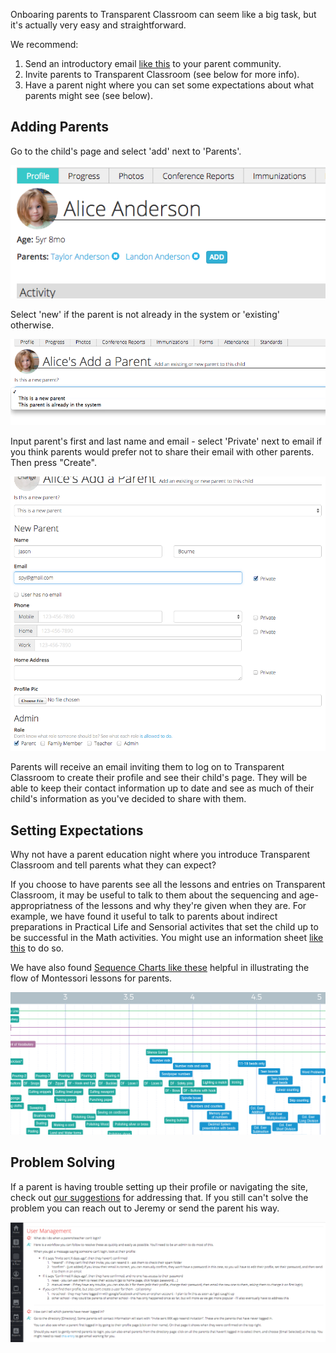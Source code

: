 Onboaring parents to Transparent Classroom can seem like a big task, but it's actually very easy and straightforward.

We recommend:

1. Send an introductory email [like this](https://docs.google.com/document/d/1QZNpp0iOrizKzWVLU9kNNoyJhv1bF4wffj5TmsGwbs4/edit?pli=1) to your parent community.
2. Invite parents to Transparent Classroom (see below for more info).
3. Have a parent night where you can set some expectations about what parents might see (see below).

## Adding Parents

Go to the child's page and select 'add' next to 'Parents'.

<img src="/img/screen-shots/onboarding-parents-2.png" style="max-width:100%;"/>

Select 'new' if the parent is not already in the system or 'existing' otherwise.

<img src="/img/screen-shots/onboarding-parents-5.png" style="max-width:100%;"/>

Input parent's first and last name and email - select 'Private' next to email if you think parents would prefer not to share their email with other parents. Then press "Create".

<img src="/img/screen-shots/onboarding-parents-4.png" style="max-width:100%;"/>

Parents will receive an email inviting them to log on to Transparent Classroom to create their profile and see their child's page. They will be able to keep their contact information up to date and see as much of their child's information as you've decided to share with them.

## Setting Expectations

Why not have a parent education night where you introduce Transparent Classroom and tell parents what they can expect?

If you choose to have parents see all the lessons and entries on Transparent Classroom, it may be useful to talk to them about the sequencing and age-appropriatness of the lessons and why they're given when they are. For example, we have found it useful to talk to parents about indirect preparations in Practical Life and Sensorial activites that set the child up to be successful in the Math activities. You might use an information sheet [like this](/docs/parent_expectation_sheet.pdf) to do so.

We have also found [Sequence Charts like these](http://www.voilamontessori.com/en/free-resources/) helpful in illustrating the flow of Montessori lessons for parents. 

<img src="/img/screen-shots/onboarding-parents-6.png" style="max-width:100%;"/>

## Problem Solving

If a parent is having trouble setting up their profile or navigating the site, check out [our suggestions](https://transparentclassroom.com/faq#user-management) for addressing that. If you still can't solve the problem you can reach out to Jeremy or send the parent his way. 

<a href="https://transparentclassroom.com/faq#user-management"><img src="/img/screen-shots/onboarding-parents-1.png" style="max-width:100%;"/></a>

